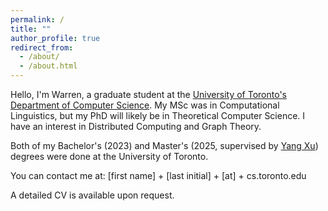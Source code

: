 ```yaml
---
permalink: /
title: ""
author_profile: true
redirect_from: 
  - /about/
  - /about.html
---
```


Hello, I'm Warren, a graduate student at the [University of Toronto's Department of Computer Science](https://web.cs.toronto.edu/). My MSc was in Computational Linguistics, but my PhD will likely be in Theoretical Computer Science. I have an interest in Distributed Computing and Graph Theory.

Both of my Bachelor's (2023) and Master's (2025, supervised by [Yang Xu](http://www.cs.toronto.edu/~yangxu/index.html)) degrees were done at the University of Toronto.

You can contact me at: [first name] + [last initial] + [at] + cs.toronto.edu

A detailed CV is available upon request.

